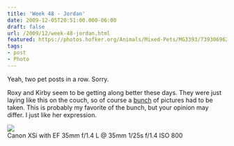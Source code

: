 ```yaml
---
title: 'Week 48 - Jordan'
date: 2009-12-05T20:51:00.000-06:00
draft: false
url: /2009/12/week-48-jordan.html
featured: https://photos.hofker.org/Animals/Mixed-Pets/MG3393/739306962_VQ77w-L.jpg
tags: 
- post
- Photo
---
```


Yeah, two pet posts in a row. Sorry.

Roxy and Kirby seem to be getting along better these days. They were just laying like this on the couch, so of course a [bunch](https://photos.hofker.org/Animals/Mixed-Pets/10629595_VcNNV#739290822_hGpb4) of pictures had to be taken. This is probably my favorite of the bunch, but your opinion may differ. I just like her expression.

[![](https://photos.hofker.org/Animals/Mixed-Pets/MG3393/739306962_VQ77w-L.jpg)](https://photos.hofker.org/Animals/Mixed-Pets/10629595_VcNNV#739306962_VQ77w-A-LB)  
Canon XSi with EF 35mm f/1.4 L @ 35mm 1/25s f/1.4 ISO 800